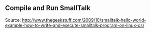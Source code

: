 ## Compile and Run SmallTalk

Source: http://www.thegeekstuff.com/2009/10/smalltalk-hello-world-example-how-to-write-and-execute-smalltalk-program-on-linux-os/
